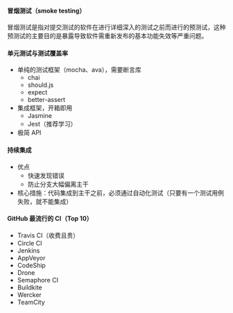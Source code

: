 #### 冒烟测试（smoke testing）

冒烟测试是指对提交测试的软件在进行详细深入的测试之前而进行的预测试，这种预测试的主要目的是暴露导致软件需重新发布的基本功能失效等严重问题。

#### 单元测试与测试覆盖率

- 单纯的测试框架（mocha、ava），需要断言库
  - chai
  - should.js
  - expect
  - better-assert
- 集成框架，开箱即用
  - Jasmine
  - Jest（推荐学习）
- 极简 API

#### 持续集成

- 优点
  - 快速发现错误
  - 防止分支大幅偏离主干
- 核心措施：代码集成到主干之前，必须通过自动化测试（只要有一个测试用例失败，就不能集成）

#### GitHub 最流行的 CI（Top 10）

- Travis CI（收费且贵）
- Circle CI
- Jenkins
- AppVeyor
- CodeShip
- Drone
- Semaphore CI
- Buildkite
- Wercker
- TeamCity
